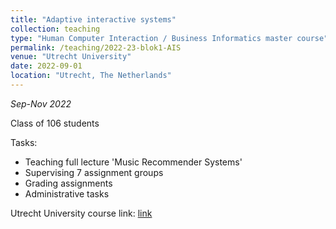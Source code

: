 ```yaml
---
title: "Adaptive interactive systems"
collection: teaching
type: "Human Computer Interaction / Business Informatics master course"
permalink: /teaching/2022-23-blok1-AIS
venue: "Utrecht University"
date: 2022-09-01
location: "Utrecht, The Netherlands"
---
```


*Sep-Nov 2022*

Class of 106 students

Tasks:
* Teaching full lecture 'Music Recommender Systems'
* Supervising 7 assignment groups
* Grading assignments
* Administrative tasks

Utrecht University course link: [link](https://osiris-student.uu.nl/#/onderwijscatalogus/extern/cursus?cursuscode=INFOMAIS&taal=en&collegejaar=2022)
